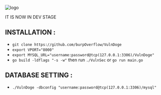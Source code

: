 ![logo](https://github.com/burpOverflow/VulnDoge/blob/master/media/logo.png)

IT IS NOW IN DEV STAGE

## INSTALLATION :
* `git clone https://github.com/burpOverflow/VulnDoge`
* `export VPORT="8000"`
* `export MYSQL_URL="username:password@tcp(127.0.0.1:3306)/VulnDoge"`
* `go build -ldflags "-s -w"` then run `./VulnSec` or `go run main.go`

## DATABASE SETTING :
* `./VulnDoge -dbconfig "username:password@tcp(127.0.0.1:3306)/mysql"`

